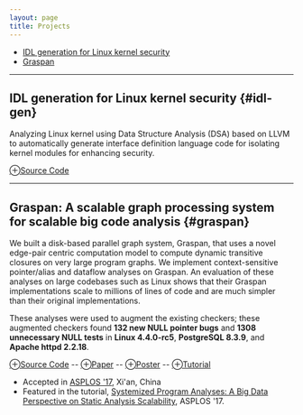 ```yaml
---
layout: page
title: Projects
---
```


- [IDL generation for Linux kernel security](#idl-gen) 
- [Graspan](#graspan)

_____________

## IDL generation for Linux kernel security {#idl-gen}
														
Analyzing Linux kernel using Data Structure Analysis (DSA) based on LLVM to automatically generate interface definition language code for isolating kernel modules for enhancing security.

<!-- **⛁** Resources  -->
[⊕Source Code](https://github.com/AftabHussain/DataStructureAnalysis/tree/dsa_llvm3.8) 

_____________

## Graspan: A scalable graph processing system for scalable big code analysis {#graspan}

We built a disk-based parallel graph system, Graspan, that uses a novel
edge-pair centric computation model to compute dynamic
transitive closures on very large program graphs.
We implement context-sensitive pointer/alias and dataflow analyses on Graspan. An evaluation of these analyses on
large codebases such as Linux shows that their Graspan
implementations scale to millions of lines of code and are
much simpler than their original implementations. 

These analyses were used to augment the
existing checkers; these augmented checkers found **132 new NULL pointer bugs** and **1308 unnecessary NULL tests** in **Linux 4.4.0-rc5**, **PostgreSQL 8.3.9**, and **Apache httpd 2.2.18**.

[⊕Source Code](https://github.com/Graspan/graspan-java) -- [⊕Paper](/documents/pubs/asplos17-graspan.pdf) -- [⊕Poster](/documents/pubs/asplos17-graspan-poster.pdf) -- [⊕Tutorial](/documents/pubs/asplos17-graspan-tutorial.pdf)

- Accepted in [ASPLOS '17](http://novel.ict.ac.cn/ASPLOS2017/), Xi'an, China  
- Featured in the tutorial, [Systemized Program Analyses: A Big Data Perspective on Static Analysis Scalability](http://web.cs.ucla.edu/~harryxu/asplos-tutorial/main.html), ASPLOS '17.  
		

    



	

